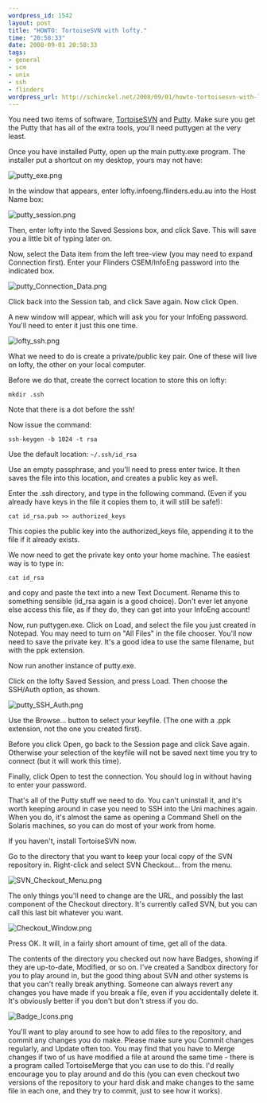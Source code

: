 ```yaml
--- 
wordpress_id: 1542
layout: post
title: "HOWTO: TortoiseSVN with lofty."
time: "20:58:33"
date: 2008-09-01 20:58:33
tags: 
- general
- scm
- unix
- ssh
- flinders
wordpress_url: http://schinckel.net/2008/09/01/howto-tortoisesvn-with-lofty/
---
```

You need two items of software, [TortoiseSVN][1] and [Putty][2]. Make sure you get the Putty that has all of the extra tools, you'll need puttygen at the very least.

Once you have installed Putty, open up the main putty.exe program. The installer put a shortcut on my desktop, yours may not have:

  
![putty_exe.png][3]

In the window that appears, enter lofty.infoeng.flinders.edu.au into the Host Name box:

![putty_session.png][4]

Then, enter lofty into the Saved Sessions box, and click Save. This will save you a little bit of typing later on.

Now, select the Data item from the left tree-view (you may need to expand Connection first). Enter your Flinders CSEM/InfoEng password into the indicated box.

![putty_Connection_Data.png][5]

Click back into the Session tab, and click Save again. Now click Open.

A new window will appear, which will ask you for your InfoEng password. You'll need to enter it just this one time.

![lofty_ssh.png][6]

What we need to do is create a private/public key pair. One of these will live on lofty, the other on your local computer.

Before we do that, create the correct location to store this on lofty:

`mkdir .ssh`  


Note that there is a dot before the ssh!

Now issue the command:

`ssh-keygen -b 1024 -t rsa`  


Use the default location: `~/.ssh/id_rsa`

Use an empty passphrase, and you'll need to press enter twice. It then saves the file into this location, and creates a public key as well.

Enter the .ssh directory, and type in the following command. (Even if you already have keys in the file it copies them to, it will still be safe!):

`cat id_rsa.pub >> authorized_keys`  


This copies the public key into the authorized_keys file, appending it to the file if it already exists.

We now need to get the private key onto your home machine. The easiest way is to type in:

`cat id_rsa`  


and copy and paste the text into a new Text Document. Rename this to something sensible (id_rsa again is a good choice). Don't ever let anyone else access this file, as if they do, they can get into your InfoEng account!

Now, run puttygen.exe. Click on Load, and select the file you just created in Notepad. You may need to turn on "All Files" in the file chooser. You'll now need to save the private key. It's a good idea to use the same filename, but with the ppk extension.

Now run another instance of putty.exe.

Click on the lofty Saved Session, and press Load. Then choose the SSH/Auth option, as shown.

![putty_SSH_Auth.png][7]

Use the Browse... button to select your keyfile. (The one with a .ppk extension, not the one you created first).

Before you click Open, go back to the Session page and click Save again. Otherwise your selection of the keyfile will not be saved next time you try to connect (but it will work this time).

Finally, click Open to test the connection. You should log in without having to enter your password.

That's all of the Putty stuff we need to do. You can't uninstall it, and it's worth keeping around in case you need to SSH into the Uni machines again. When you do, it's almost the same as opening a Command Shell on the Solaris machines, so you can do most of your work from home.

If you haven't, install TortoiseSVN now.

Go to the directory that you want to keep your local copy of the SVN repository in. Right-click and select SVN Checkout... from the menu.

  
![SVN_Checkout_Menu.png][8]

The only things you'll need to change are the URL, and possibly the last component of the Checkout directory. It's currently called SVN, but you can call this last bit whatever you want.

![Checkout_Window.png][9]

Press OK. It will, in a fairly short amount of time, get all of the data.

The contents of the directory you checked out now have Badges, showing if they are up-to-date, Modified, or so on. I've created a Sandbox directory for you to play around in, but the good thing about SVN and other systems is that you can't really break anything. Someone can always revert any changes you have made if you break a file, even if you accidentally delete it. It's obviously better if you don't but don't stress if you do.

![Badge_Icons.png][10]

You'll want to play around to see how to add files to the repository, and commit any changes you do make. Please make sure you Commit changes regularly, and Update often too. You may find that you have to Merge changes if two of us have modified a file at around the same time - there is a program called TortoiseMerge that you can use to do this. I'd really encourage you to play around and do this (you can even checkout two versions of the repository to your hard disk and make changes to the same file in each one, and they try to commit, just to see how it works).

   [1]: http://tortoisesvn.tigris.org/
   [2]: http://www.chiark.greenend.org.uk/~sgtatham/putty/
   [3]: /images/2008/09/putty-exe.jpg
   [4]: /images/2008/09/putty-session.jpg
   [5]: /images/2008/09/putty-connection-data.jpg
   [6]: /images/2008/09/lofty-ssh.jpg
   [7]: /images/2008/09/putty-ssh-auth.jpg
   [8]: /images/2008/09/svn-checkout-menu.jpg
   [9]: /images/2008/09/checkout-window.jpg
   [10]: /images/2008/09/badge-icons.jpg

